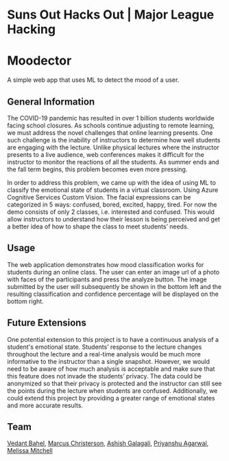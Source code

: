 # Suns Out Hacks Out | Major League Hacking
# Moodector 
A simple web app that uses ML to detect the mood of a user.

## General Information
The COVID-19 pandemic has resulted in over 1 billion students worldwide facing school closures. As schools continue adjusting to remote learning, we must address the novel challenges that online learning presents. One such challenge is the inability of instructors to determine how well students are engaging with the lecture. Unlike physical lectures where the instructor presents to a live audience, web conferences makes it difficult for the instructor to monitor the reactions of all the students. As summer ends and the fall term begins, this problem becomes even more pressing.

In order to address this problem, we came up with the idea of using ML to classify the emotional state of students in a virtual classroom. Using Azure Cognitive Services Custom Vision. The facial expressions can be categorized in 5 ways: confused, bored, excited, happy, tired. For now the demo consists of only 2 classes, i.e. interested and confused. This would allow instructors to understand how their lesson is being perceived and get a better idea of how to shape the class to meet students’ needs. 

## Usage 
The web application demonstrates how mood classification works for students during an online class. The user can enter an image url of a photo with faces of the participants and press the analyze button. The image submitted by the user will subsequently be shown in the bottom left and the resulting classification and confidence percentage will be displayed on the bottom right.

## Future Extensions
One potential extension to this project is to have a continuous analysis of a student's emotional state. Students’ response to the lecture changes throughout the lecture and a real-time analysis would be much more informative to the instructor than a single snapshot. However, we would need to be aware of how much analysis is acceptable and make sure that this feature does not invade the students’ privacy. The data could be anonymized so that their privacy is protected and the instructor can still see the points during the lecture when students are confused. Additionally, we could extend this project by providing a greater range of emotional states and more accurate results.

## Team
[Vedant Bahel](https://github.com/vedantbahel), [Marcus Christerson](https://github.com/marcusch), [Ashish Galagali](https://github.com/AshishJGalagali), [Priyanshu Agarwal](https://github.com/priyanshuone6), [Melissa Mitchell](https://github.com/MCMitchell8) 


